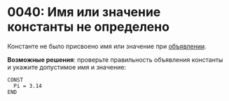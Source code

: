 # 0040: Имя или значение константы не определено

Константе не было присвоено имя или значение при [объявлении](../../coding/constants.md#obyavlenie-konstant).

**Возможные решения**: проверьте правильность объявления константы и укажите допустимое имя и значение:

```text
CONST
  Pi = 3.14
END
```

